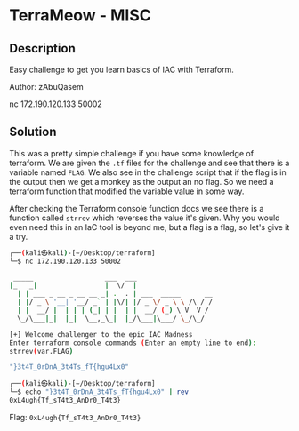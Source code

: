 # TerraMeow - MISC

## Description

Easy challenge to get you learn basics of IAC with Terraform.

Author: zAbuQasem

nc 172.190.120.133 50002

## Solution

This was a pretty simple challenge if you have some knowledge of terraform. We are given the `.tf` files for the challenge and see that there is a variable named `FLAG`. We also see in the challenge script that if the flag is in the output then we get a monkey as the output an no flag. So we need a terraform function that modified the variable value in some way.

After checking the Terraform console function docs we see there is a function called `strrev` which reverses the value it's given. Why you would even need this in an IaC tool is beyond me, but a flag is a flag, so let's give it a try.

```bash
┌──(kali㉿kali)-[~/Desktop/terraform]
└─$ nc 172.190.120.133 50002                

 _____                  ___  ___                   
|_   _|                 |  \/  |                   
  | | ___ _ __ _ __ __ _| .  . | ___  _____      __ 
  | |/ _ \ '__| '__/ _` | |\/| |/ _ \/ _ \ \ /\ / / 
  | |  __/ |  | | | (_| | |  | |  __/ (_) \ V  V /  
  \_/\___|_|  |_|  \__,_\_|  |_/\___|\___/ \_/\_/   

[+] Welcome challenger to the epic IAC Madness
Enter terraform console commands (Enter an empty line to end):
strrev(var.FLAG)

"}3t4T_0rDnA_3t4Ts_fT{hgu4Lx0"
                                                                                                                         
┌──(kali㉿kali)-[~/Desktop/terraform]
└─$ echo "}3t4T_0rDnA_3t4Ts_fT{hgu4Lx0" | rev
0xL4ugh{Tf_sT4t3_AnDr0_T4t3}

```

Flag:  `0xL4ugh{Tf_sT4t3_AnDr0_T4t3}`
